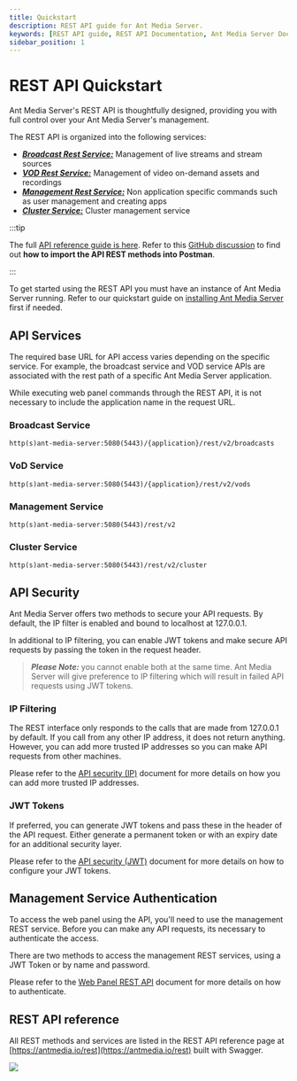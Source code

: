 ```yaml
---
title: Quickstart
description: REST API guide for Ant Media Server.
keywords: [REST API guide, REST API Documentation, Ant Media Server Documentation, Ant Media Server Tutorials]
sidebar_position: 1
---
```


# REST API Quickstart

Ant Media Server's REST API is thoughtfully designed, providing you with full control over your Ant Media Server's management. 

The REST API is organized into the following services:

* [***Broadcast Rest Service:***](https://antmedia.io/rest/#/ManagementRestService) Management of live streams and stream sources
* [***VOD Rest Service:***](https://antmedia.io/rest/#/VoD%20Rest%20Service) Management of video on-demand assets and recordings
* [***Management Rest Service:***](https://antmedia.io/rest/#/ManagementRestService) Non application specific commands such as user management and creating apps
* [***Cluster Service:***](https://antmedia.io/rest/#/default) Cluster management service

:::tip

The full [API reference guide is here](https://antmedia.io/rest). Refer to this [GitHub discussion](https://github.com/orgs/ant-media/discussions/5664) to find out **how to import the API REST methods into Postman**.

:::



To get started using the REST API you must have an instance of Ant Media Server running. Refer to our quickstart guide on [installing Ant Media Server](/quick-start) first if needed.

## API Services
The required base URL for API access varies depending on the specific service. For example, the broadcast service and VOD service APIs are associated with the rest path of a specific Ant Media Server application.

While executing web panel commands through the REST API, it is not necessary to include the application name in the request URL.

### Broadcast Service
```shell
http(s)ant-media-server:5080(5443)/{application}/rest/v2/broadcasts
```
### VoD Service
```shell
http(s)ant-media-server:5080(5443)/{application}/rest/v2/vods
```

### Management Service
```shell
http(s)ant-media-server:5080(5443)/rest/v2
```
### Cluster Service
```shell
http(s)ant-media-server:5080(5443)/rest/v2/cluster
```

## API Security

Ant Media Server offers two methods to secure your API requests. By default, the IP filter is enabled and bound to localhost at 127.0.0.1. 

In additional to IP filtering, you can enable JWT tokens and make secure API requests by passing the token in the request header. 

> ***Please Note:*** you cannot enable both at the same time. Ant Media Server will give preference to IP filtering which will result in failed API requests using JWT tokens. 

### IP Filtering

The REST interface only responds to the calls that are made from 127.0.0.1 by default. If you call from any other IP address, it does not return anything. However, you can add more trusted IP addresses so you can make API requests from other machines. 

Please refer to the [API security (IP)](/guides/developer-sdk-and-api/rest-api-guide/securing-rest-apis/) document for more details on how you can add more trusted IP addresses.

### JWT Tokens

If preferred, you can generate JWT tokens and pass these in the header of the API request. Either generate a permanent token or with an expiry date for an additional security layer. 

Please refer to the [API security (JWT)](/guides/developer-sdk-and-api/rest-api-guide/jwt-rest-api-filter/) document for more details on how to configure your JWT tokens.


## Management Service Authentication

To access the web panel using the API, you'll need to use the management REST service. Before you can make any API requests, its necessary to authenticate the access. 

There are two methods to access the management REST services, using a JWT Token or by name and password. 

Please refer to the [Web Panel REST API](/guides/developer-sdk-and-api/rest-api-guide/management-rest-apis/) document for more details on how to authenticate.


## REST API reference

All REST methods and services are listed in the REST API reference page at [https://antmedia.io/rest](https://antmedia.io/rest) built with Swagger.

![](@site/static/img/rest.png)

